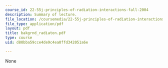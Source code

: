 ```yaml
---
course_id: 22-55j-principles-of-radiation-interactions-fall-2004
description: Summary of lecture.
file_location: /coursemedia/22-55j-principles-of-radiation-interactions-fall-2004/d80bba59cce4de9c4ea0ffd342051a6e_bakgrnd_radiaton.pdf
file_type: application/pdf
layout: pdf
title: bakgrnd_radiaton.pdf
type: course
uid: d80bba59cce4de9c4ea0ffd342051a6e

---
```

None